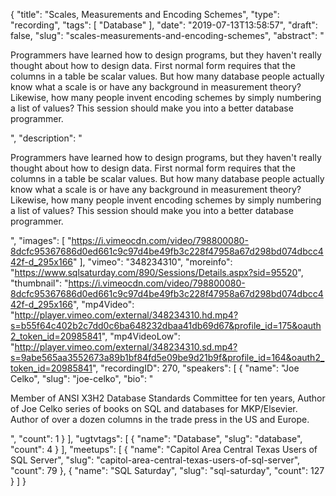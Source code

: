 {
  "title": "Scales, Measurements and Encoding Schemes",
  "type": "recording",
  "tags": [
    "Database"
  ],
  "date": "2019-07-13T13:58:57",
  "draft": false,
  "slug": "scales-measurements-and-encoding-schemes",
  "abstract": "<p>Programmers have learned how to design programs, but they haven't really thought about how to design data. First normal form requires that the columns in a table be scalar values. But how many database people actually know what a scale is or have any background in measurement theory? Likewise, how many people invent encoding schemes by simply numbering a list of values? This session should make you into a better database programmer.</p>",
  "description": "<p>Programmers have learned how to design programs, but they haven't really thought about how to design data. First normal form requires that the columns in a table be scalar values. But how many database people actually know what a scale is or have any background in measurement theory? Likewise, how many people invent encoding schemes by simply numbering a list of values? This session should make you into a better database programmer.</p>",
  "images": [
    "https://i.vimeocdn.com/video/798800080-8dcfc95367686d0ed661c9c97d4be49fb3c228f47958a67d298bd074dbcc442f-d_295x166"
  ],
  "vimeo": "348234310",
  "moreinfo": "https://www.sqlsaturday.com/890/Sessions/Details.aspx?sid=95520",
  "thumbnail": "https://i.vimeocdn.com/video/798800080-8dcfc95367686d0ed661c9c97d4be49fb3c228f47958a67d298bd074dbcc442f-d_295x166",
  "mp4Video": "http://player.vimeo.com/external/348234310.hd.mp4?s=b55f64c402b2c7dd0c6ba648232dbaa41db69d67&profile_id=175&oauth2_token_id=20985841",
  "mp4VideoLow": "http://player.vimeo.com/external/348234310.sd.mp4?s=9abe565aa3552673a89b1bf84fd5e09be9d21b9f&profile_id=164&oauth2_token_id=20985841",
  "recordingID": 270,
  "speakers": [
    {
      "name": "Joe Celko",
      "slug": "joe-celko",
      "bio": "<p>Member of ANSI X3H2 Database Standards Committee for ten years, Author of Joe Celko series of books on SQL and databases for MKP/Elsevier. Author of over a dozen columns in the trade press in the US and Europe.</p>",
      "count": 1
    }
  ],
  "ugtvtags": [
    {
      "name": "Database",
      "slug": "database",
      "count": 4
    }
  ],
  "meetups": [
    {
      "name": "Capitol Area Central Texas Users of SQL Server",
      "slug": "capitol-area-central-texas-users-of-sql-server",
      "count": 79
    },
    {
      "name": "SQL Saturday",
      "slug": "sql-saturday",
      "count": 127
    }
  ]
}